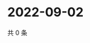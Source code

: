 # 2022-09-02

共 0 条

<!-- BEGIN WEIBO -->
<!-- 最后更新时间 Fri Sep 02 2022 05:15:46 GMT+0800 (China Standard Time) -->

<!-- END WEIBO -->
